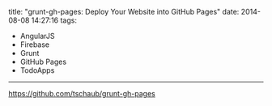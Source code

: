 title: "grunt-gh-pages: Deploy Your Website into GitHub Pages"
date: 2014-08-08 14:27:16
tags:
 - AngularJS
 - Firebase
 - Grunt
 - GitHub Pages
 - TodoApps
---
https://github.com/tschaub/grunt-gh-pages
